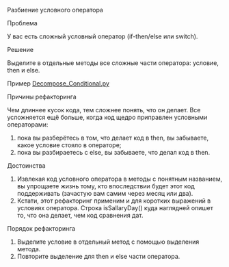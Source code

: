 Разбиение условного оператора

Проблема

У вас есть сложный условный оператор (if-then/else или switch).

Решение

Выделите в отдельные методы все сложные части оператора: условие, then и else.

Пример <a href="https://github.com/helenasilkina/refactoring/blob/master/Decompose_Conditional.py">Decompose_Conditional.py</a>

Причины рефакторинга

Чем длиннее кусок кода, тем сложнее понять, что он делает. Все усложняется ещё больше, когда код щедро приправлен условными операторами:
1. пока вы разберётесь в том, что делает код в then, вы забываете, какое условие стояло в операторе;
2. пока вы разбираетесь с else, вы забываете, что делал код в then.

Достоинства
1. Извлекая код условного оператора в методы с понятным названием, вы упрощаете жизнь тому, кто впоследствии будет этот код поддерживать (зачастую вам самим через месяц или два).
2. Кстати, этот рефакторинг применим и для коротких выражений в условиях оператора. Строка isSallaryDay() куда наглядней опишет то, что она делает, чем код сравнения дат.

Порядок рефакторинга
1. Выделите условие в отдельный метод с помощью выделения метода.
2. Повторите выделение для then и else части оператора.
